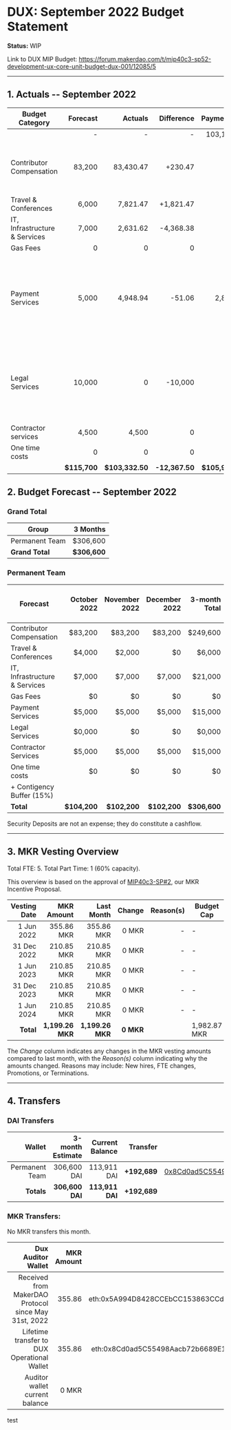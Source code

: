 # DUX: September 2022 Budget Statement

**Status:** WIP

Link to DUX MIP Budget: https://forum.makerdao.com/t/mip40c3-sp52-development-ux-core-unit-budget-dux-001/12085/5

---

## 1. Actuals -- September 2022

| Budget Category               |     Forecast |         Actuals |      Difference |     Payments |                                                                                           Comment |
| ----------------------------- | -----------: | --------------: | --------------: | -----------: | ------------------------------------------------------------------------------------------------: |
|                               |            - |               - |               - |       103,190 |                                                                                                   |
| Contributor Compensation      |       83,200 |       83,430.47 |       +230.47 |            - |                                                     Variation on estimate. No outstanding reason. |
| Travel & Conferences          |        6,000 |        7,821.47 |       +1,821.47 |            - | - |
| IT, Infrastructure & Services |        7,000 |        2,631.62 |         -4,368.38 |        - |                                       - |
| Gas Fees                      |            0 |               0 |               0 |            - |                                                                                                 - |
| Payment Services              |        5,000 |        4,948.94 |         -51.06 |            2,800 |        Slight deviation on estimation without outstanding reason, is a percentage of total costs. |
| Legal Services                |       10,000 |               0 |         -10,000 |            - |           We are expecting to pay a legal firm, but it didn't happened yet, moving to next month. |
| Contractor services           |        4,500 |           4,500 |               0 |            - |                                                                                                 - |
| One time costs                |            0 |           0 |          0 |            - |                                                                    - |
|                               | **$115,700** | **$103,332.50** | **-12,367.50** | **$105,990** |                                                                                                 - |

## 2. Budget Forecast -- September 2022

### Grand Total

| Group           |     3 Months |
| --------------- | -----------: |
| Permanent Team  |     $306,600 |
| **Grand Total** | **$306,600** |

### Permanent Team

| Forecast                      | October 2022 | November 2022 | December 2022 | 3-month Total | MIP Budget Forecast/ CAP |
| ----------------------------- | -------------: | -----------: | ------------: | ------------: | -----------------------: |
| Contributor Compensation      |        $83,200 |      $83,200 |       $83,200 |      $249,600 |                 $275,000 |
| Travel & Conferences          |         $4,000 |       $2,000 |            $0 |        $6,000 |                  $13,500 |
| IT, Infrastructure & Services |         $7,000 |       $7,000 |        $7,000 |       $21,000 |                  $27,000 |
| Gas Fees                      |             $0 |           $0 |            $0 |            $0 |                   $3,000 |
| Payment Services              |         $5,000 |       $5,000 |        $5,000 |       $15,000 |                  $19,500 |
| Legal Services                |        $0,000 |           $0 |            $0 |       $0,000 |                  $16,500 |
| Contractor Services           |         $5,000 |       $5,000 |        $5,000 |       $15,000 |                  $45,000 |
| One time costs                |             $0 |           $0 |            $0 |            $0 |                  $21,000 |
| + Contigency Buffer (15%)     |                |              |               |               |                  $63,075 |
| **Total**                     |   **$104,200** | **$102,200** |   **$102,200** |  **$306,600** |             **$483,575** |

Security Deposits are not an expense; they do constitute a cashflow.

---

## 3. MKR Vesting Overview

Total FTE: 5. Total Part Time: 1 (60% capacity).

This overview is based on the approval of [MIP40c3-SP#2](https://forum.makerdao.com/t/mip40c3-sp27-development-ux-core-unit-mkr-budget-dux-001/9777), our MKR Incentive Proposal.

| Vesting Date |       MKR Amount |       Last Month |    Change | Reason(s) | Budget Cap   | MKR Actuals |
| -----------: | ---------------: | ---------------: | --------: | --------: | ------------ | ----------- |
|   1 Jun 2022 |       355.86 MKR |       355.86 MKR |     0 MKR |         - | -            | 355.86      |
|  31 Dec 2022 |       210.85 MKR |       210.85 MKR |     0 MKR |         - | -            | -           |
|   1 Jun 2023 |       210.85 MKR |       210.85 MKR |     0 MKR |         - | -            | -           |
|  31 Dec 2023 |       210.85 MKR |       210.85 MKR |     0 MKR |         - | -            | -           |
|   1 Jun 2024 |       210.85 MKR |       210.85 MKR |     0 MKR |         - | -            | -           |
|    **Total** | **1,199.26 MKR** | **1,199.26 MKR** | **0 MKR** |           | 1,982.87 MKR | 355.86      |

The _Change_ column indicates any changes in the MKR vesting amounts compared to last month, with the _Reason(s)_ column indicating why the amounts changed. Reasons may include: New hires, FTE changes, Promotions, or Terminations.

---

## 4. Transfers

### DAI Transfers

|         Wallet | 3-month Estimate |    Current Balance |        Transfer |                                                                                                                    Multi-sig Address |
| -------------: | ---------------: | -----------------: | --------------: | -----------------------------------------------------------------------------------------------------------------------------------: |
| Permanent Team |      306,600 DAI |     113,911 DAI | **+192,689** | [0x8Cd0ad5C55498Aacb72b6689E1da5A284C69c0C7](https://gnosis-safe.io/app/#/safes/0x8Cd0ad5C55498Aacb72b6689E1da5A284C69c0C7/balances) |
|     **Totals** |  **306,600 DAI** | **113,911 DAI** | **+192,689** |                                                                                                                                      |

### MKR Transfers:

No MKR transfers this month.

|                                   Dux Auditor Wallet | MKR Amount |                              Multi-sig address |
| ---------------------------------------------------: | ---------: | ---------------------------------------------: |
| Received from MakerDAO Protocol since May 31st, 2022 |     355.86 | eth:0x5A994D8428CCEbCC153863CCdA9D2Be6352f89ad |
|          Lifetime transfer to DUX Operational Wallet |     355.86 | eth:0x8Cd0ad5C55498Aacb72b6689E1da5A284C69c0C7 |
|                       Auditor wallet current balance |      0 MKR |                                                |


test